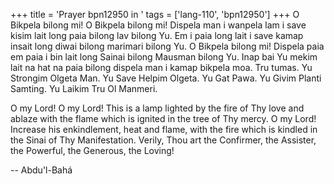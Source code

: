 +++
title = 'Prayer bpn12950 in '
tags = ['lang-110', 'bpn12950']
+++
O Bikpela bilong mi!  O Bikpela bilong mi!  Dispela man i wanpela lam i save kisim lait long paia bilong lav bilong Yu. Em i paia long lait i save kamap insait long diwai bilong marimari bilong Yu.   O Bikpela bilong mi!  Dispela paia em paia i bin lait long Sainai bilong Mausman bilong Yu.  Inap bai Yu mekim lait na hat na paia bilong dispela man i kamap bikpela moa.  Tru tumas.  Yu Strongim Olgeta Man.  Yu Save Helpim Olgeta.  Yu Gat Pawa.  Yu Givim Planti Samting.  Yu Laikim Tru Ol Manmeri. 
 
O my Lord!  O my Lord!  This is a lamp lighted by the fire of Thy love and ablaze with the flame which is ignited in the tree of Thy mercy.  O my Lord!  Increase his enkindlement, heat and flame, with the fire which is kindled in the Sinai of Thy Manifestation.  Verily, Thou art the Confirmer, the Assister, the Powerful, the Generous, the Loving!

-- Abdu'l-Bahá
